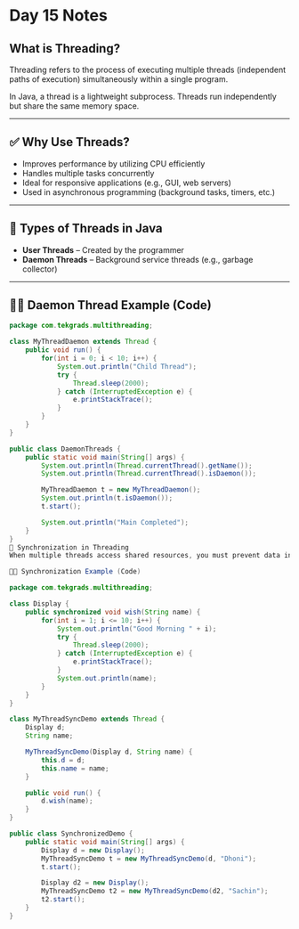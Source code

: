 # Day 15 Notes

## What is Threading?

Threading refers to the process of executing multiple threads (independent paths of execution) simultaneously within a single program.

In Java, a thread is a lightweight subprocess. Threads run independently but share the same memory space.

---

## ✅ Why Use Threads?

- Improves performance by utilizing CPU efficiently  
- Handles multiple tasks concurrently  
- Ideal for responsive applications (e.g., GUI, web servers)  
- Used in asynchronous programming (background tasks, timers, etc.)  

---

## 🚦 Types of Threads in Java

- **User Threads** – Created by the programmer  
- **Daemon Threads** – Background service threads (e.g., garbage collector)  

---

## 👨‍💻 Daemon Thread Example (Code)

```java
package com.tekgrads.multithreading;

class MyThreadDaemon extends Thread {
    public void run() {
        for(int i = 0; i < 10; i++) {
            System.out.println("Child Thread");
            try {
                Thread.sleep(2000);
            } catch (InterruptedException e) {
                e.printStackTrace();
            }
        }
    }
}

public class DaemonThreads {
    public static void main(String[] args) {
        System.out.println(Thread.currentThread().getName());
        System.out.println(Thread.currentThread().isDaemon());

        MyThreadDaemon t = new MyThreadDaemon();
        System.out.println(t.isDaemon());
        t.start();

        System.out.println("Main Completed");
    }
}
🔐 Synchronization in Threading
When multiple threads access shared resources, you must prevent data inconsistency using synchronization.

👨‍💻 Synchronization Example (Code)

package com.tekgrads.multithreading;

class Display {
    public synchronized void wish(String name) {
        for(int i = 1; i <= 10; i++) {
            System.out.println("Good Morning " + i);
            try {
                Thread.sleep(2000);
            } catch (InterruptedException e) {
                e.printStackTrace();
            }
            System.out.println(name);
        }
    }
}

class MyThreadSyncDemo extends Thread {
    Display d;
    String name;

    MyThreadSyncDemo(Display d, String name) {
        this.d = d;
        this.name = name;
    }

    public void run() {
        d.wish(name);
    }
}

public class SynchronizedDemo {
    public static void main(String[] args) {
        Display d = new Display();
        MyThreadSyncDemo t = new MyThreadSyncDemo(d, "Dhoni");
        t.start();

        Display d2 = new Display();
        MyThreadSyncDemo t2 = new MyThreadSyncDemo(d2, "Sachin");
        t2.start();
    }
}